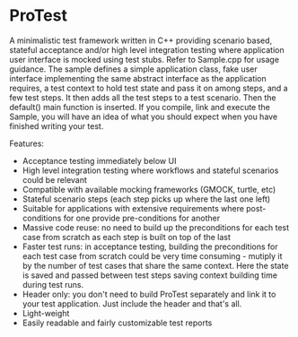 # ProTest
A minimalistic test framework written in C++ providing scenario based, stateful acceptance and/or high level integration 
testing where application user interface is mocked using test stubs. Refer to Sample.cpp for usage guidance.
The sample defines a simple application class, fake user interface implementing the same abstract interface as the application
requires, a test context to hold test state and pass it on among steps, and a few test steps. It then adds all the test steps
to a test scenario. Then the default() main function is inserted. If you compile, link and execute the Sample, you will have 
an idea of what you should expect when you have finished writing your test.

Features:
- Acceptance testing immediately below UI
- High level integration testing where workflows and stateful scenarios could be relevant
- Compatible with available mocking frameworks (GMOCK, turtle, etc)
- Stateful scenario steps (each step picks up where the last one left)
- Suitable for applications with extensive requirements where post-conditions for one provide pre-conditions for another
- Massive code reuse: no need to build up the preconditions for each test case from scratch as each step is built on top of the 
  last
- Faster test runs: in acceptance testing, building the preconditions for each test case from scratch could be very time 
  consuming - mutiply it by the number of test cases that share the same context. Here the state is saved and passed between 
  test steps saving context building time during test runs.
- Header only: you don't need to build ProTest separately and link it to your test application. Just include the header and 
  that's all.
- Light-weight
- Easily readable and fairly customizable test reports
